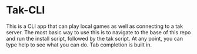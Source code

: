 Tak-CLI
=======

This is a CLI app that can play local games as well as connecting to a tak server.
The most basic way to use this is to navigate to the base of this repo and run the install script, followed by the tak script.
At any point, you can type help to see what you can do.
Tab completion is built in.
